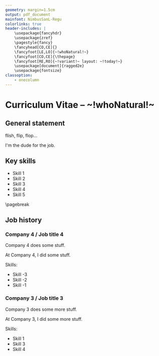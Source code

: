 ```yaml
---
geometry: margin=1.5cm
output: pdf_document
mainfont: NimbusSanL-Regu
colorlinks: true
header-includes: |
    \usepackage{fancyhdr}
    \usepackage{zref}
    \pagestyle{fancy}
    \fancyhead[CO,CE]{}
    \fancyfoot[LE,LO]{~!whoNatural!~}
    \fancyfoot[CO,CE]{\thepage}
    \fancyfoot[RE,RO]{~!variant!~ layout: ~!today!~}
    \usepackage[document]{ragged2e}
    \usepackage{fontsize}
classoption:
    - onecolumn
---
```


# Curriculum Vitae – ~!whoNatural!~

## General statement

flish, flip, flop...

I'm the dude for the job.

## Key skills

* Skill 1
* Skill 2
* Skill 3
* Skill 4
* Skill 5
<!-- Insert a page break. -->
\pagebreak

## Job history

### Company 4 / Job title 4

Company 4 does some stuff.

At Company 4, I did some stuff.

Skills:

* Skill -3
* Skill -2
* Skill -1

### Company 3 / Job title 3

Company 3 does some more stuff.

At Company 3, I did some more stuff.

Skills:

* Skill 1
* Skill 3
* Skill 4
